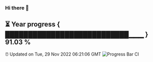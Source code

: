 ### Hi there 👋
⏳ Year progress { ███████████████████████████▁▁▁ } 91.03 %
---
⏰ Updated on Tue, 29 Nov 2022 06:21:06 GMT
![Progress Bar CI](https://github.com/liununu/liununu/workflows/Progress%20Bar%20CI/badge.svg)
